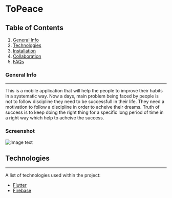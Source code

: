 # ToPeace
## Table of Contents
1. [General Info](#general-info)
2. [Technologies](#technologies)
3. [Installation](#installation)
4. [Collaboration](#collaboration)
5. [FAQs](#faqs)
### General Info
***
This is a mobile application that will help the people to improve their habits in a systematic way. Now a days, main problem being faced by people is not to follow discipline they need to be successfull in their life. They need a motivation to follow a discipline 
in order to acheive their dreams. Truth of success is to keep doing the right thing for a specific long period of time in a right way which help to acheive the success.
### Screenshot
![Image text](https://mcdn.wallpapersafari.com/medium/60/84/JNE54l.jpg)
## Technologies
***
A list of technologies used within the project:
* [Flutter](https://flutter.dev/)
* [Firebase](https://firebase.flutter.dev/docs/overview/)

